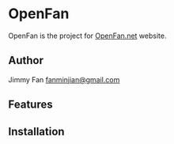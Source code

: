 # OpenFan

OpenFan is the project for [OpenFan.net](http://www.openfan.net) website.

## Author
Jimmy Fan fanminjian@gmail.com

## Features

## Installation